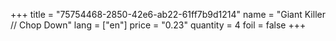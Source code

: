 +++
title = "75754468-2850-42e6-ab22-61ff7b9d1214"
name = "Giant Killer // Chop Down"
lang = ["en"]
price = "0.23"
quantity = 4
foil = false
+++
